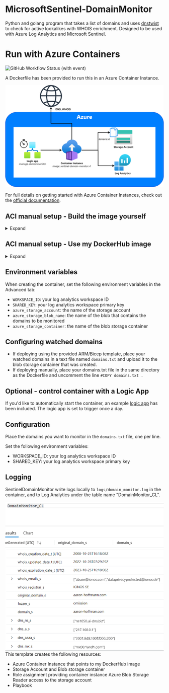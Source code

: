# MicrosoftSentinel-DomainMonitor
Python and golang program that takes a list of domains and uses [dnstwist](https://github.com/elceef/dnstwist) to check for active lookalikes with WHOIS enrichment. Designed to be used with Azure Log Analytics and Microsoft Sentinel.

# Run with Azure Containers
![GitHub Workflow Status (with event)](https://img.shields.io/github/actions/workflow/status/h0ffayyy/SentinelDomainMonitor/docker-image.yml?logo=docker&logoColor=white&label=ContainerBuildStatus&labelColor=black)

A Dockerfile has been provided to run this in an Azure Container Instance.

![](./images/sentinel-domain-monitor.png)

For full details on getting started with Azure Container Instances, check out the [official documentation](https://learn.microsoft.com/azure/container-instances/container-instances-quickstart-portal).

## ACI manual setup - Build the image yourself
<details><summary>Expand</summary>

1. Create an Azure Container Registry
2. Log in to your registry: `az acr login --name <registry-name>`
3. Clone the repository and cd to the directory: `cd SentinelDomainMonitor/`
4. Build the image: `docker build -t sentinel-domain-monitor .`
5. After the image has been built, tag the image for your container registry: `docker tag sentinel-domain-monitor:v1 <registry-login-server>/sentinel-domain-monitor:v1`
6. Push the image to the registry: `docker push <login-server>/sentinel-domain-monitor:v1`
7. Once the image has been uploaded, create a container instance. You can use the default size of 1 vCPU and 1.5GB memory
8. Wait for the container run to complete, and verify you see events in the DomainMonitor_CL Log Analytics table

</details>

## ACI manual setup - Use my DockerHub image
<details><summary>Expand</summary>

1. Create a new container instance
2. Under Image Source, select 'Other'
3. Enter the value: `appaphd/dnstwist-dnsx-combo:v1`
4. Set OS type as Linux
5. You can use the default size of 1 vCPU and 1.5GB memory
6. Wait for the container run to complete, and verify you see events in the DomainMonitor_CL Log Analytics table

</details>

## Environment variables
When creating the container, set the following environment variables in the Advanced tab:
- `WORKSPACE_ID`: your log analytics workspace ID
- `SHARED_KEY`: your log analytics workspace primary key
- `azure_storage_account`: the name of the storage account
- `azure_storage_blob_name`: the name of the blob that contains the domains to be monitored
- `azure_storage_container`: the name of the blob storage container

## Configuring watched domains
- If deploying using the provided ARM/Bicep template, place your watched domains in a text file named `domains.txt` and upload it to the blob storage container that was created.
- If deploying manually, place your domains.txt file in the same directory as the Dockerfile and uncomment the line `#COPY domains.txt .`

## Optional - control container with a Logic App
If you'd like to automatically start the container, an example [logic app](./Playbooks/Manage-DomainMonitorContainer/) has been included.
The logic app is set to trigger once a day.

## Configuration
Place the domains you want to monitor in the `domains.txt` file, one per line.

Set the following environment variables:
* WORKSPACE_ID: your log analytics workspace ID
* SHARED_KEY: your log analytics workspace primary key

## Logging
SentinelDomainMonitor write logs locally to `logs/domain_monitor.log` in the container, and to Log Analytics under the table name "DomainMonitor_CL".

![](./images/DomainMonitor_logs.png)
This template creates the following resources:
* Azure Container Instance that points to my DockerHub image
* Storage Account and Blob storage container
* Role assignment providing container instance Azure Blob Storage Reader access to the storage account
* Playbook

